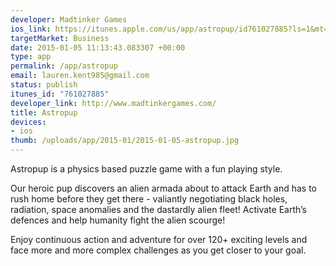 ```yaml
--- 
developer: Madtinker Games
ios_link: https://itunes.apple.com/us/app/astropup/id761027885?ls=1&mt=8
targetMarket: Business
date: 2015-01-05 11:13:43.083307 +00:00
type: app
permalink: /app/astropup
email: lauren.kent985@gmail.com
status: publish
itunes_id: "761027885"
developer_link: http://www.madtinkergames.com/
title: Astropup
devices: 
- ios
thumb: /uploads/app/2015-01/2015-01-05-astropup.jpg
---
```


Astropup is a physics based puzzle game with a fun playing style.


Our heroic pup discovers an alien armada about to attack Earth and has to rush home before they get there - valiantly negotiating black holes, radiation, space anomalies and the dastardly alien fleet! Activate Earth’s defences and help humanity fight the alien scourge!


Enjoy continuous action and adventure for over 120+ exciting levels and face more and more complex challenges as you get closer to your goal. 
